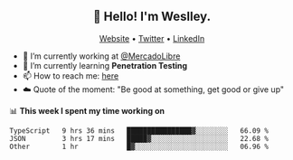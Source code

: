 <h2 align="center">👋 Hello! I'm Weslley.</h2>
<p align="center">
  <a href="http://weslleyneri.com.br">Website</a> •
  <a href="https://twitter.com/Weslley_Neri">Twitter</a> •
  <a href="https://www.linkedin.com/in/weslley-neri-3658908b">LinkedIn</a>
</p>


- 🔭 I’m currently working at [@MercadoLibre](https://github.com/mercadolibre)
- 🌱 I’m currently learning **Penetration Testing**
- 📫 How to reach me: [here](mailto:weslley39@gmail.com)
- ☁️ Quote of the moment: "Be good at something, get good or give up"

📊 **This week I spent my time working on**
<!--START_SECTION:waka-->

```text
TypeScript   9 hrs 36 mins   ████████████████▓░░░░░░░░   66.09 %
JSON         3 hrs 17 mins   █████▓░░░░░░░░░░░░░░░░░░░   22.68 %
Other        1 hr            █▓░░░░░░░░░░░░░░░░░░░░░░░   06.96 %
```

<!--END_SECTION:waka-->

<!-- Inspired by https://github.com/gruselhaus/gruselhaus -->